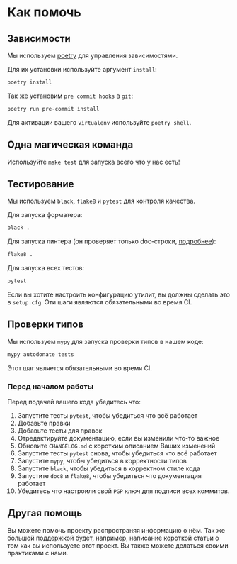 # Как помочь


## Зависимости

Мы используем [poetry](https://github.com/python-poetry/poetry) для управления зависимостями.

Для их установки используйте аргумент `install`:

```bash
poetry install
```

Так же установим `pre commit hooks` в `git`:
```bash
poetry run pre-commit install
```

Для активации вашего `virtualenv` используйте `poetry shell`.


## Одна магическая команда

Используйте `make test` для запуска всего что у нас есть!


## Тестирование

Мы используем `black`, `flake8` и `pytest` для контроля качества.

Для запуска форматера:

```bash
black .
```

Для запуска линтера (он проверяет только doc-строки, [подробнее](http://www.pydocstyle.org/en/latest/error_codes.html)):
```bash
flake8 .
```

Для запуска всех тестов:

```bash
pytest
```

Если вы хотите настроить конфигурацию утилит, вы должны сделать это в `setup.cfg`.
Эти шаги являются обязательными во время CI.


## Проверки типов

Мы используем `mypy` для запуска проверки типов в нашем коде:

```bash
mypy autodonate tests
```

Этот шаг является обязательными во время CI.

### Перед началом работы

Перед подачей вашего кода убедитесь что:

1. Запустите тесты `pytest`, чтобы убедиться что всё работает
2. Добавьте правки
3. Добавьте тесты для правок
4. Отредактируйте документацию, если вы изменили что-то важное
5. Обновите `CHANGELOG.md` с коротким описанием Ваших изменений
6. Запустите тесты `pytest` снова, чтобы убедиться что всё работает
7. Запустите `mypy`, чтобы убедиться в корректности типов
8. Запустите `black`, чтобы убедиться в корректном стиле кода
9. Запустите `doc8` и `flake8`, чтобы убедиться что документация работает
10. Убедитесь что настроили свой `PGP` ключ для подписи всех коммитов.


## Другая помощь

Вы можете помочь проекту распространяя информацию о нём.
Так же большой поддержкой будет, например, написание
короткой статьи о том как вы используете этот проект.
Вы также можете делаться своими практиками с нами.
